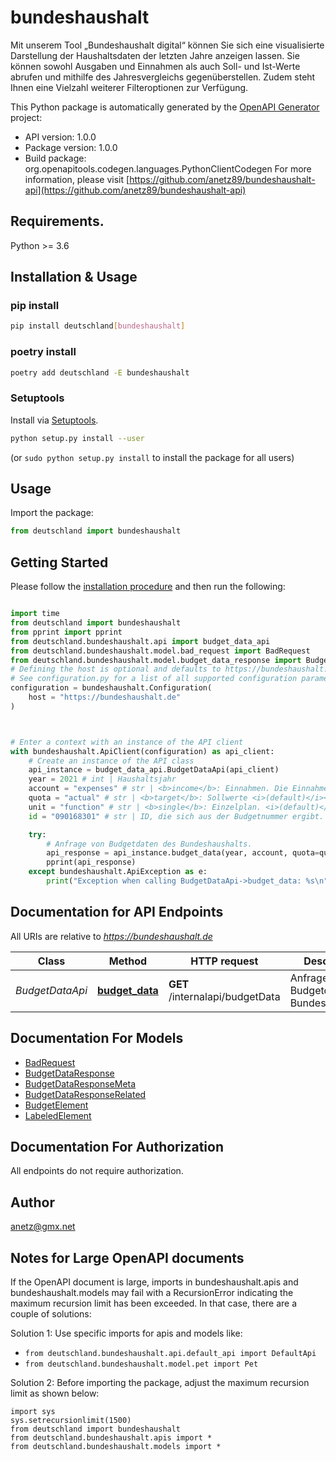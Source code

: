 # bundeshaushalt
Mit unserem Tool „Bundeshaushalt digital“ können Sie sich eine visualisierte Darstellung der Haushaltsdaten der letzten Jahre anzeigen lassen. Sie können sowohl Ausgaben und Einnahmen als auch Soll- und Ist-Werte abrufen und mithilfe des Jahresvergleichs gegenüberstellen. Zudem steht Ihnen eine Vielzahl weiterer Filteroptionen zur Verfügung.<br>

This Python package is automatically generated by the [OpenAPI Generator](https://openapi-generator.tech) project:

- API version: 1.0.0
- Package version: 1.0.0
- Build package: org.openapitools.codegen.languages.PythonClientCodegen
For more information, please visit [https://github.com/anetz89/bundeshaushalt-api](https://github.com/anetz89/bundeshaushalt-api)

## Requirements.

Python >= 3.6

## Installation & Usage
### pip install

```sh
pip install deutschland[bundeshaushalt]
```

### poetry install

```sh
poetry add deutschland -E bundeshaushalt
```

### Setuptools

Install via [Setuptools](http://pypi.python.org/pypi/setuptools).

```sh
python setup.py install --user
```
(or `sudo python setup.py install` to install the package for all users)

## Usage

Import the package:
```python
from deutschland import bundeshaushalt
```

## Getting Started

Please follow the [installation procedure](#installation--usage) and then run the following:

```python

import time
from deutschland import bundeshaushalt
from pprint import pprint
from deutschland.bundeshaushalt.api import budget_data_api
from deutschland.bundeshaushalt.model.bad_request import BadRequest
from deutschland.bundeshaushalt.model.budget_data_response import BudgetDataResponse
# Defining the host is optional and defaults to https://bundeshaushalt.de
# See configuration.py for a list of all supported configuration parameters.
configuration = bundeshaushalt.Configuration(
    host = "https://bundeshaushalt.de"
)



# Enter a context with an instance of the API client
with bundeshaushalt.ApiClient(configuration) as api_client:
    # Create an instance of the API class
    api_instance = budget_data_api.BudgetDataApi(api_client)
    year = 2021 # int | Haushaltsjahr
    account = "expenses" # str | <b>income</b>: Einnahmen. Die Einnahmen des Bundes setzen sich aus Steuern, sonstigen Einnahmen und Krediten zusammen.<br><b>expenses</b>: Ausgaben. Der größte Teil der Ausgaben wird für Sozialausgaben geleistet. Weitere große Ausgabeposten sind die Ausgabebereiche Verteidigung, Verkehrs- und Nachrichtenwesen und auch Bildung und Forschung.
    quota = "actual" # str | <b>target</b>: Sollwerte <i>(default)</i><br><b>actual</b>: Istwerte. (optional)
    unit = "function" # str | <b>single</b>: Einzelplan. <i>(default)</i><br><b>function</b>: Funktion.<br><b>group</b>: Gruppe. (optional)
    id = "090168301" # str | ID, die sich aus der Budgetnummer ergibt. Die Budgetnummer ist eine numerische Bezeichnung im Rahmen der Gliederung des Haushaltsplans, die sich aus der Einzelplan-, Kapitel und Titelnummer zusammensetzt. Gruppen-IDs starten mit 'G-', Funktions-IDs mit 'F-' (optional)

    try:
        # Anfrage von Budgetdaten des Bundeshaushalts.
        api_response = api_instance.budget_data(year, account, quota=quota, unit=unit, id=id)
        pprint(api_response)
    except bundeshaushalt.ApiException as e:
        print("Exception when calling BudgetDataApi->budget_data: %s\n" % e)
```

## Documentation for API Endpoints

All URIs are relative to *https://bundeshaushalt.de*

Class | Method | HTTP request | Description
------------ | ------------- | ------------- | -------------
*BudgetDataApi* | [**budget_data**](docs/BudgetDataApi.md#budget_data) | **GET** /internalapi/budgetData | Anfrage von Budgetdaten des Bundeshaushalts.


## Documentation For Models

 - [BadRequest](docs/BadRequest.md)
 - [BudgetDataResponse](docs/BudgetDataResponse.md)
 - [BudgetDataResponseMeta](docs/BudgetDataResponseMeta.md)
 - [BudgetDataResponseRelated](docs/BudgetDataResponseRelated.md)
 - [BudgetElement](docs/BudgetElement.md)
 - [LabeledElement](docs/LabeledElement.md)


## Documentation For Authorization

 All endpoints do not require authorization.

## Author

anetz@gmx.net


## Notes for Large OpenAPI documents
If the OpenAPI document is large, imports in bundeshaushalt.apis and bundeshaushalt.models may fail with a
RecursionError indicating the maximum recursion limit has been exceeded. In that case, there are a couple of solutions:

Solution 1:
Use specific imports for apis and models like:
- `from deutschland.bundeshaushalt.api.default_api import DefaultApi`
- `from deutschland.bundeshaushalt.model.pet import Pet`

Solution 2:
Before importing the package, adjust the maximum recursion limit as shown below:
```
import sys
sys.setrecursionlimit(1500)
from deutschland import bundeshaushalt
from deutschland.bundeshaushalt.apis import *
from deutschland.bundeshaushalt.models import *
```

